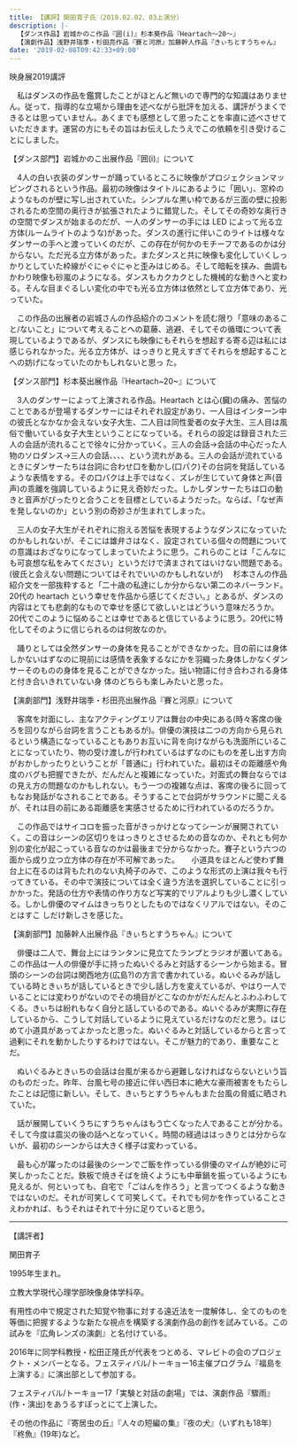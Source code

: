 ```yaml
---
title: 【講評】関田育子氏（2019.02.02、03上演分）
description: |-
  【ダンス作品】岩城かのこ作品『囲(i)』杉本葵作品『Heartach～20～』
  【演劇作品】浅野井瑞季・杉田亮作品『賽と河原』加藤幹人作品『きぃちとすうちゃん』
date: '2019-02-08T09:42:33+09:00'
---
```

映身展2019講評

　私はダンスの作品を鑑賞したことがほとんど無いので専門的な知識はありません。従って、指導的な立場から理由を述べながら批評を加える、講評がうまくできるとは思っていません。あくまでも感想として思ったことを率直に述べさせていただきます。運営の方にもその旨はお伝えしたうえでこの依頼を引き受けることにしました。

【ダンス部門】岩城かのこ出展作品『囲(i)』について

　4人の白い衣装のダンサーが踊っているところに映像がプロジェクションマッピングされるという作品。最初の映像はタイトルにあるように「囲い」、窓枠のようなものが壁に写し出されていた。シンプルな黒い枠であるが三面の壁に投影されるため空間の奥行きが拡張されたように錯覚した。そしてその奇妙な奥行きの空間でダンスが始まるのだが、一人のダンサーの手には LED によって光る立方体(ルームライトのような)があった。ダンスの進行に伴いこのライトは様々なダンサーの手へと渡っていくのだが、この存在が何かのモチーフであるのかは分からない。ただ光る立方体があった。またダンスと共に映像も変化していくしっかりとしていた枠線がぐにゃぐにゃと歪みはじめる。そして暗転を挟み、曲調もかわり映像も砂嵐のようになる。ダンスもカクカクとした機械的な動きへと変わる。そんな目まぐるしい変化の中でも光る立方体は依然として立方体であり、光っていた。

　この作品の出展者の岩城さんの作品紹介のコメントを読む限り「意味のあること/ないこと」について考えることへの葛藤、逃避、そしてその循環について表現しているようであるが、ダンスにも映像にもそれらを想起する寄る辺は私には感じられなかった。光る立方体が、はっきりと見えすぎてそれらを想起することへの妨げになっていたのかもしれないと思っ
た。

【ダンス部門】杉本葵出展作品『Heartach\~20\~』について

　3人のダンサーによって上演される作品。Heartach とは心(臓)の痛み、苦悩のことであるが登場するダンサーにはそれぞれ設定があり、一人目はインターン中の彼氏となかなか会えない女子大生、二人目は同性愛者の女子大生、三人目は風俗で働いている女子大生ということになっている。それらの設定は録音された三人の会話が流れることで徐々に分かっていく。三人の会話→会話の中心だった人物のソロダンス→三人の会話、、、、という流れがある。三人の会話が流れているときにダンサーたちは台詞に合わせ口を動かし(口パク)その台詞を発話しているような表情をする。その口パクは上手ではなく、ズレが生じていて身体と声(音声)の乖離を強調しているように見え奇妙だった。しかしダンサーたちは口の動きと音声がぴったりと合うことを目標としているようだった。ならば、「なぜ声を発しないのか」という別の奇妙さが生まれてしまった。

　三人の女子大生がそれぞれに抱える苦悩を表現するようなダンスになっていたのかもしれないが、そこには雄弁さはなく、設定されている個々の問題についての意識はおざなりになってしまっていたように思う。これらのことは「こんなにも可哀想な私をみてください」というだけで済まされてはいけない問題である。(彼氏と会えない問題についてはそれでいいのかもしれないが)
　杉本さんの作品紹介文を一部抜粋すると「二十歳の私達にしか分からない第二のネバーランド。20代の heartach という幸せを作品から感じてください。」とあるが、ダンスの内容はとても悲劇的なもので幸せを感じて欲しいとはどういう意味だろうか。20代でこのように悩めることは幸せであると信じているように思う。20代に特化してそのように信じられるのは何故なのか。

　踊りとしては全然ダンサーの身体を見ることができなかった。目の前には身体しかないはずなのに現前には感情を表象するなにかを羽織った身体しかなくダンサーそのものの身体を見ることができなかった。拙い物語に付き合わされる身体と付き合いきれていない身
体のどちらも楽しみたいと思った。

【演劇部門】浅野井瑞季・杉田亮出展作品『賽と河原』について

　客席を対面にし、主なアクティングエリアは舞台の中央にある(時々客席の後ろを回りながら台詞を言うこともあるが)。俳優の演技は二つの方向から見られるという構造になっていることもありお互いに背を向けながらも洗面所にいることになっていたり、物の受け渡しが行われているはずなのにものを差し出す方向がおかしかったりということが「普通に」行われていた。最初はその距離感や角度のバグも把握できたが、だんだんと複雑になっていた。対面式の舞台ならではの見え方の問題なのかもしれない。もう一つの複雑な点は、客席の後ろに回ってもなお発話がなされることである。そうすることで台詞がサラウンドに聞こえるが、それは目の前にある距離感を実感させるために行われているのだろうか。

　この作品ではサイコロを振った音がきっかけとなってシーンが展開されていく。この音はシーンの区切りをはっきりとさせるための音なのか、それとも何か別の変化が起こっている音なのかは最後まで分からなかった。賽子という六つの面から成り立つ立方体の存在が不可解であった。
　
小道具をほとんど使わず舞台上に在るのは背もたれのない丸椅子のみで、このような形式の上演は我々も行ってきている。その中で演技については全く違う方法を選択していることに引っかかった。発話の仕方や表情の作り方など写実的でリアルよりも少し濃くしている。しかし俳優のマイムはきっちりとしたものではなくリアルではない。そのことはすこ
しだけ新しさを感じた。

【演劇部門】加藤幹人出展作品『きぃちとすうちゃん』について

　俳優は二人で、舞台上にはランタンに見立てたランプとラジオが置いてある。この作品は一人の俳優が手に持ったぬいぐるみと対話するシーンから始まる。冒頭のシーンの台詞は関西地方(広島?)の方言で書かれている。ぬいぐるみが話している時ときぃちが話しているときで少し話し方を変えているが、やはり一人でいることには変わりがないのでその境目がどこなのかがだんだんとふわふわしてくる。きぃちは紛れもなく自分と話しているのである。ぬいぐるみが実際に存在しているから、こうして対話しているように見えているだけなのだと思う。はじめて小道具があってよかったと思った。ぬいぐるみと対話しているからと言って過剰にそれを動かしたりするわけではない。そこが魅力的であり、重要なことだ。

　ぬいぐるみときぃちの会話は台風が来るから避難しなければならないという旨のものだった。昨年、台風七号の接近に伴い西日本に絶大な豪雨被害をもたらしたことは記憶に新しい。そして、きぃちとすうちゃんもまた台風の脅威に晒されていた。

　話が展開していくうちにすうちゃんはもう亡くなった人であることが分かる。そして今度は震災の後の話へとなっていく。時間の経過ははっきりとは分からないが、最初のシーンからは大きく様子は変わっている。

　最も心が躍ったのは最後のシーンでご飯を作っている俳優のマイムが絶妙に可笑しかったことだ。鉄板で焼きそばを焼くようにも中華鍋を振っているようにも見えるが、何といっても、自宅で「ごはんを作ろう」と言ってつくるような動きではないのだ。それが可笑しくて可笑しくて。それでも何かを作っていることさえわかれば、もうそれはそれで十分に足りていると思う。


---------------------------------------------------------------------------------------------------------------------
【講評者】

関田育子

1995年生まれ。

立教大学現代心理学部映像身体学科卒。

有用性の中で規定された知覚や物事に対する遠近法を一度解体し、全てのものを等価に把握するような新たな視点を構築する演劇作品の創作を試みている。この試みを『広角レンズの演劇』と名付けている。

2016年に同学科教授・松田正隆氏が代表をつとめる、マレビトの会のプロジェクト・メンバーとなる。フェスティバル/トーキョー16主催プログラム『福島を上演する』に演出部として参加する。

フェスティバル/トーキョー17「実験と対話の劇場」では、演劇作品『驟雨』(作・演出)をあうるすぽっとにて上演した。

その他の作品に『寄居虫の丘』『人々の短編の集』『夜の犬』（いずれも18年）『柊魚』(19年)など。
